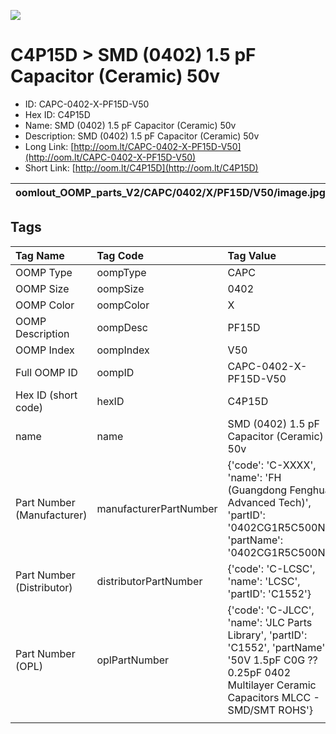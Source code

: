 


  
![][im]
# C4P15D > SMD (0402) 1.5 pF Capacitor (Ceramic) 50v

- ID: CAPC-0402-X-PF15D-V50
- Hex ID: C4P15D
- Name: SMD (0402) 1.5 pF Capacitor (Ceramic) 50v
- Description: SMD (0402) 1.5 pF Capacitor (Ceramic) 50v
- Long Link: [http://oom.lt/CAPC-0402-X-PF15D-V50](http://oom.lt/CAPC-0402-X-PF15D-V50)
- Short Link: [http://oom.lt/C4P15D](http://oom.lt/C4P15D)
  

|oomlout_OOMP_parts_V2/CAPC/0402/X/PF15D/V50/image.jpg||||
| :---: | :---: | :---: | :---: |

## Tags
  

|Tag Name|Tag Code|Tag Value|
| :--- | :--- | :--- |
|OOMP Type|oompType|CAPC|
|OOMP Size|oompSize|0402|
|OOMP Color|oompColor|X|
|OOMP Description|oompDesc|PF15D|
|OOMP Index|oompIndex|V50|
|Full OOMP ID|oompID|CAPC-0402-X-PF15D-V50|
|Hex ID (short code)|hexID|C4P15D|
|name|name|SMD (0402) 1.5 pF Capacitor (Ceramic) 50v|
|Part Number (Manufacturer)|manufacturerPartNumber|{'code': 'C-XXXX', 'name': 'FH (Guangdong Fenghua Advanced Tech)', 'partID': '0402CG1R5C500NT', 'partName': '0402CG1R5C500NT'}|
|Part Number (Distributor)|distributorPartNumber|{'code': 'C-LCSC', 'name': 'LCSC', 'partID': 'C1552'}|
|Part Number (OPL)|oplPartNumber|{'code': 'C-JLCC', 'name': 'JLC Parts Library', 'partID': 'C1552', 'partName': '50V 1.5pF C0G ??0.25pF 0402  Multilayer Ceramic Capacitors MLCC - SMD/SMT ROHS'}|
||||



[im]: CAPC/0402/X/PF15D/V50/image_450.jpg
